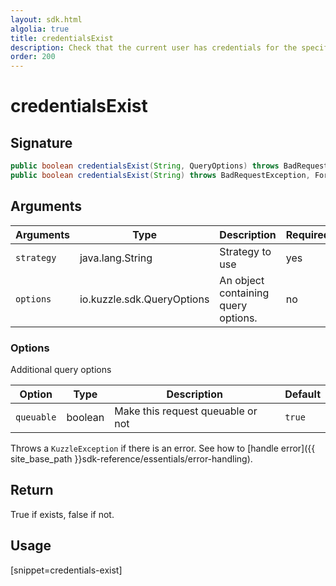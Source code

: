 ```yaml
---
layout: sdk.html
algolia: true
title: credentialsExist
description: Check that the current user has credentials for the specified strategy
order: 200
---
```


# credentialsExist

## Signature

```java
public boolean credentialsExist(String, QueryOptions) throws BadRequestException, ForbiddenException, GatewayTimeoutException, InternalException, ServiceUnavailableException, NotFoundException, PartialException, PreconditionException, UnauthorizedException;
public boolean credentialsExist(String) throws BadRequestException, ForbiddenException, GatewayTimeoutException, InternalException, ServiceUnavailableException, NotFoundException, PartialException, PreconditionException, UnauthorizedException;
```

## Arguments

| Arguments  | Type             | Description                                             | Required |
| ---------- | ---------------- | ------------------------------------------------------- | -------- |
| `strategy` | java.lang.String      | Strategy to use                                         | yes      |
| `options` | io.kuzzle.sdk.QueryOptions | An object containing query options. | no       |

### **Options**

Additional query options

| Option     | Type    | Description                       | Default |
| ---------- | ------- | --------------------------------- | ------- |
| `queuable` | boolean | Make this request queuable or not | `true`  |

Throws a `KuzzleException` if there is an error. See how to [handle error]({{ site_base_path }}sdk-reference/essentials/error-handling).

## Return

True if exists, false if not.

## Usage

[snippet=credentials-exist]